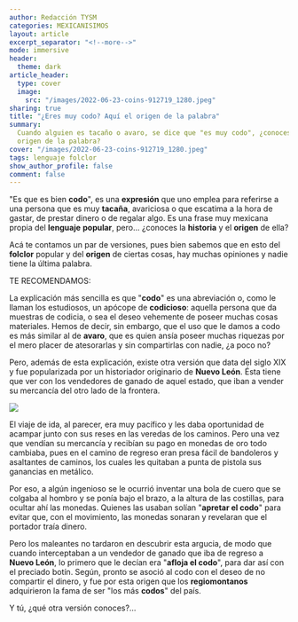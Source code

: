 ```yaml
---
author: Redacción TYSM
categories: MEXICANISIMOS
layout: article
excerpt_separator: "<!--more-->"
mode: immersive
header:
  theme: dark
article_header:
  type: cover
  image:
    src: "/images/2022-06-23-coins-912719_1280.jpeg"
sharing: true
title: "¿Eres muy codo? Aquí el origen de la palabra"
summary:
  Cuando alguien es tacaño o avaro, se dice que "es muy codo", ¿conoces el
  origen de la palabra?
cover: "/images/2022-06-23-coins-912719_1280.jpeg"
tags: lenguaje folclor
show_author_profile: false
comment: false
---
```


"Es que es bien **codo**", es una **expresión** que uno emplea para referirse a una persona que es muy **tacaña**, avariciosa o que escatima a la hora de gastar, de prestar dinero o de regalar algo. Es una frase muy mexicana propia del **lenguaje** **popular**, pero… ¿conoces la **historia** y el **origen** de ella?

Acá te contamos un par de versiones, pues bien sabemos que en esto del **folclor** popular y del **origen** de ciertas cosas, hay muchas opiniones y nadie tiene la última palabra.

TE RECOMENDAMOS:

La explicación más sencilla es que "**codo**" es una abreviación o, como le llaman los estudiosos, un apócope de **codicioso**: aquella persona que da muestras de codicia, o sea el deseo vehemente de poseer muchas cosas materiales. Hemos de decir, sin embargo, que el uso que le damos a codo es más similar al de **avaro**, que es quien ansía poseer muchas riquezas por el mero placer de atesorarlas y sin compartirlas con nadie, ¿a poco no?

Pero, además de esta explicación, existe otra versión que data del siglo XIX y fue popularizada por un historiador originario de **Nuevo León**. Ésta tiene que ver con los vendedores de ganado de aquel estado, que iban a vender su mercancía del otro lado de la frontera.

![](https://upload.wikimedia.org/wikipedia/commons/thumb/2/24/Tudanca.JPG/1024px-Tudanca.JPG)

El viaje de ida, al parecer, era muy pacífico y les daba oportunidad de acampar junto con sus reses en las veredas de los caminos. Pero una vez que vendían su mercancía y recibían su pago en monedas de oro todo cambiaba, pues en el camino de regreso eran presa fácil de bandoleros y asaltantes de caminos, los cuales les quitaban a punta de pistola sus ganancias en metálico.

Por eso, a algún ingenioso se le ocurrió inventar una bola de cuero que se colgaba al hombro y se ponía bajo el brazo, a la altura de las costillas, para ocultar ahí las monedas. Quienes las usaban solían "**apretar el codo**" para evitar que, con el movimiento, las monedas sonaran y revelaran que el portador traía dinero.

Pero los maleantes no tardaron en descubrir esta argucia, de modo que cuando interceptaban a un vendedor de ganado que iba de regreso a **Nuevo León**, lo primero que le decían era "**afloja el codo**", para dar así con el preciado botín. Según, pronto se asoció al codo con el deseo de no compartir el dinero, y fue por esta origen que los **regiomontanos** adquirieron la fama de ser "los más **codos**" del país.

Y tú, ¿qué otra versión conoces?…
